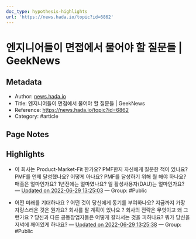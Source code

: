 ```yaml
---
doc_type: hypothesis-highlights
url: 'https://news.hada.io/topic?id=6862'
---
```


# 엔지니어들이 면접에서 물어야 할 질문들 | GeekNews

## Metadata
- Author: [news.hada.io]()
- Title: 엔지니어들이 면접에서 물어야 할 질문들 | GeekNews
- Reference: https://news.hada.io/topic?id=6862
- Category: #article

## Page Notes
## Highlights
- 이 회사는 Product-Market-Fit 한가요? PMF한지 자신에게 질문한 적이 있나요? PMF를 언제 달성했나요? 어떻게 아나요? PMF를 달성하기 위해 뭘 해야 하나요? 매출은 얼마인가요? 1년전에는 얼마였나요? 일 활성사용자(DAU)는 얼마인가요? — [Updated on 2022-06-29 13:25:03](https://hyp.is/crtl8PdjEeyxGmvjDpy27A/news.hada.io/topic?id=6862) — Group: #Public

- 어떤 미래를 기대하나요 ? 어떤 것이 당신에게 동기를 부여하나요? 지금까지 가장 자랑스러운 것은 뭔가요? 회사를 팔 계획이 있나요 ? 회사의 전략은 무엇이고 왜 그런가요 ? 당신과 다른 공동창업자들은 어떻게 갈라서는 것을 피하나요? 뭐가 당신을 저녁에 깨어있게 하나요? — [Updated on 2022-06-29 13:25:38](https://hyp.is/h4JMpvdjEeydBSNpalQwwQ/news.hada.io/topic?id=6862) — Group: #Public



